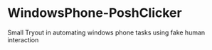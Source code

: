 # WindowsPhone-PoshClicker
Small Tryout in automating windows phone tasks using fake human interaction 

